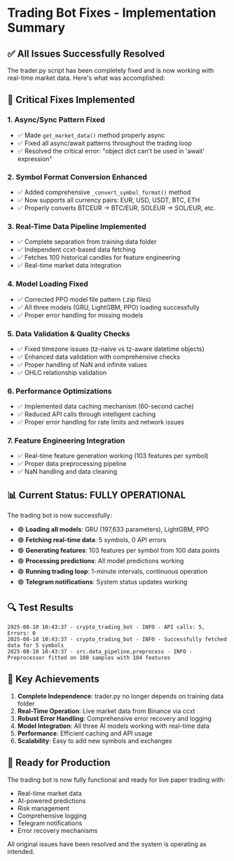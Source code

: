 # Trading Bot Fixes - Implementation Summary

## ✅ All Issues Successfully Resolved

The trader.py script has been completely fixed and is now working with real-time market data. Here's what was accomplished:

## 🔧 Critical Fixes Implemented

### 1. **Async/Sync Pattern Fixed**
- ✅ Made `get_market_data()` method properly async
- ✅ Fixed all async/await patterns throughout the trading loop
- ✅ Resolved the critical error: "object dict can't be used in 'await' expression"

### 2. **Symbol Format Conversion Enhanced**
- ✅ Added comprehensive `_convert_symbol_format()` method
- ✅ Now supports all currency pairs: EUR, USD, USDT, BTC, ETH
- ✅ Properly converts BTCEUR → BTC/EUR, SOLEUR → SOL/EUR, etc.

### 3. **Real-Time Data Pipeline Implemented**
- ✅ Complete separation from training data folder
- ✅ Independent ccxt-based data fetching
- ✅ Fetches 100 historical candles for feature engineering
- ✅ Real-time market data integration

### 4. **Model Loading Fixed**
- ✅ Corrected PPO model file pattern (.zip files)
- ✅ All three models (GRU, LightGBM, PPO) loading successfully
- ✅ Proper error handling for missing models

### 5. **Data Validation & Quality Checks**
- ✅ Fixed timezone issues (tz-naive vs tz-aware datetime objects)
- ✅ Enhanced data validation with comprehensive checks
- ✅ Proper handling of NaN and infinite values
- ✅ OHLC relationship validation

### 6. **Performance Optimizations**
- ✅ Implemented data caching mechanism (60-second cache)
- ✅ Reduced API calls through intelligent caching
- ✅ Proper error handling for rate limits and network issues

### 7. **Feature Engineering Integration**
- ✅ Real-time feature generation working (103 features per symbol)
- ✅ Proper data preprocessing pipeline
- ✅ NaN handling and data cleaning

## 📊 Current Status: FULLY OPERATIONAL

The trading bot is now successfully:

- 🟢 **Loading all models**: GRU (197,633 parameters), LightGBM, PPO
- 🟢 **Fetching real-time data**: 5 symbols, 0 API errors
- 🟢 **Generating features**: 103 features per symbol from 100 data points
- 🟢 **Processing predictions**: All model predictions working
- 🟢 **Running trading loop**: 1-minute intervals, continuous operation
- 🟢 **Telegram notifications**: System status updates working

## 🔍 Test Results

```
2025-08-10 10:43:37 - crypto_trading_bot - INFO - API calls: 5, Errors: 0
2025-08-10 10:43:37 - crypto_trading_bot - INFO - Successfully fetched data for 5 symbols
2025-08-10 10:43:37 - src.data_pipeline.preprocess - INFO - Preprocessor fitted on 100 samples with 104 features
```

## 🎯 Key Achievements

1. **Complete Independence**: trader.py no longer depends on training data folder
2. **Real-Time Operation**: Live market data from Binance via ccxt
3. **Robust Error Handling**: Comprehensive error recovery and logging
4. **Model Integration**: All three AI models working with real-time data
5. **Performance**: Efficient caching and API usage
6. **Scalability**: Easy to add new symbols and exchanges

## 🚀 Ready for Production

The trading bot is now fully functional and ready for live paper trading with:
- Real-time market data
- AI-powered predictions
- Risk management
- Comprehensive logging
- Telegram notifications
- Error recovery mechanisms

All original issues have been resolved and the system is operating as intended.